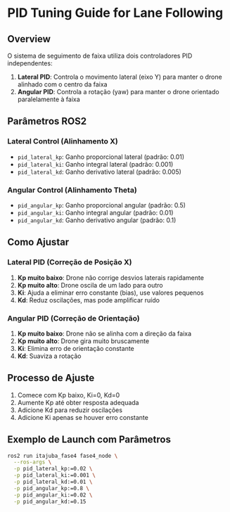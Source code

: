 # PID Tuning Guide for Lane Following

## Overview
O sistema de seguimento de faixa utiliza dois controladores PID independentes:

1. **Lateral PID**: Controla o movimento lateral (eixo Y) para manter o drone alinhado com o centro da faixa
2. **Angular PID**: Controla a rotação (yaw) para manter o drone orientado paralelamente à faixa

## Parâmetros ROS2

### Lateral Control (Alinhamento X)
- `pid_lateral_kp`: Ganho proporcional lateral (padrão: 0.01)
- `pid_lateral_ki`: Ganho integral lateral (padrão: 0.001)  
- `pid_lateral_kd`: Ganho derivativo lateral (padrão: 0.005)

### Angular Control (Alinhamento Theta)
- `pid_angular_kp`: Ganho proporcional angular (padrão: 0.5)
- `pid_angular_ki`: Ganho integral angular (padrão: 0.01)
- `pid_angular_kd`: Ganho derivativo angular (padrão: 0.1)

## Como Ajustar

### Lateral PID (Correção de Posição X)
1. **Kp muito baixo**: Drone não corrige desvios laterais rapidamente
2. **Kp muito alto**: Drone oscila de um lado para outro
3. **Ki**: Ajuda a eliminar erro constante (bias), use valores pequenos
4. **Kd**: Reduz oscilações, mas pode amplificar ruído

### Angular PID (Correção de Orientação)
1. **Kp muito baixo**: Drone não se alinha com a direção da faixa
2. **Kp muito alto**: Drone gira muito bruscamente
3. **Ki**: Elimina erro de orientação constante
4. **Kd**: Suaviza a rotação

## Processo de Ajuste
1. Comece com Kp baixo, Ki=0, Kd=0
2. Aumente Kp até obter resposta adequada
3. Adicione Kd para reduzir oscilações
4. Adicione Ki apenas se houver erro constante

## Exemplo de Launch com Parâmetros
```bash
ros2 run itajuba_fase4 fase4_node \
  --ros-args \
  -p pid_lateral_kp:=0.02 \
  -p pid_lateral_ki:=0.001 \
  -p pid_lateral_kd:=0.01 \
  -p pid_angular_kp:=0.8 \
  -p pid_angular_ki:=0.02 \
  -p pid_angular_kd:=0.15
```
